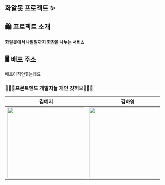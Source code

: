 ## 화알못 프로젝트 ✨

## 🛍 프로젝트 소개
#### 화알못에서 나잘알까지 화장을 나누는 서비스

## 🖥️ 배포 주소
배포아직안했는데요

### 👩🏻‍💻프론트엔드 개발자들 개인 깃허브👩🏻‍💻

|  김예지   |     김하영     | 
|   :--------:   |    :--------:    |
|   <a href="https://github.com/skwldwld"><img src="https://github.com/LikeLionHGU/12th-frontend/blob/7c44e74ca7e8bdc59ffa4cbcd93c01a719e58ab6/img/%EA%B9%80%EC%98%88%EC%A7%80.jpg" width="250" height="230"></a>  |  <a href="https://github.com/"><img src="https://github.com/LikeLionHGU/12th-frontend/blob/7c44e74ca7e8bdc59ffa4cbcd93c01a719e58ab6/img/%EA%B9%80%ED%95%98%EC%98%81.jpg" width="250" height="230"></a>    | 
